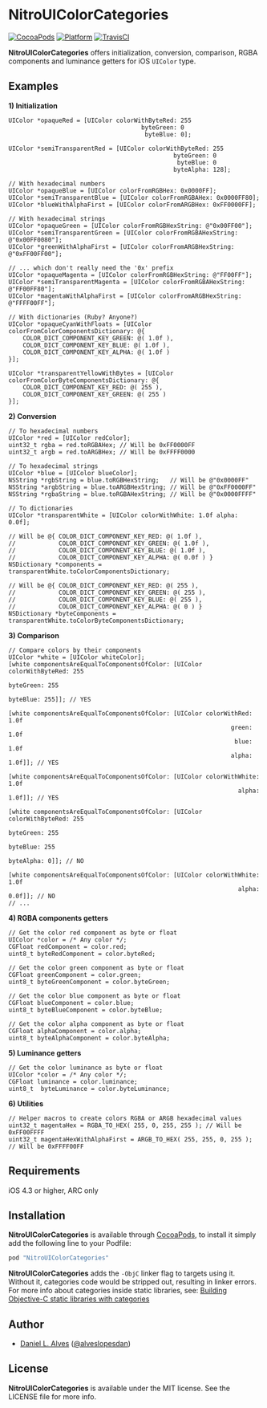 NitroUIColorCategories
======================
[![CocoaPods](https://cocoapod-badges.herokuapp.com/v/NitroUIColorCategories/badge.png)](http://cocoapods.org/?q=NitroUIColorCategories)
[![Platform](http://cocoapod-badges.herokuapp.com/p/NitroUIColorCategories/badge.png)](http://cocoadocs.org/docsets/NitroUIColorCategories)
[![TravisCI](https://travis-ci.org/danielalves/NitroUIColorCategories.svg?branch=master)](https://travis-ci.org/danielalves/NitroUIColorCategories)

**NitroUIColorCategories** offers initialization, conversion, comparison, RGBA components and luminance getters for iOS `UIColor` type.

Examples
--------

**1) Initialization**
```objc
UIColor *opaqueRed = [UIColor colorWithByteRed: 255
                                     byteGreen: 0
                                      byteBlue: 0];
    
UIColor *semiTransparentRed = [UIColor colorWithByteRed: 255
                                              byteGreen: 0
                                               byteBlue: 0
                                              byteAlpha: 128];
    
// With hexadecimal numbers
UIColor *opaqueBlue = [UIColor colorFromRGBHex: 0x0000FF];
UIColor *semiTransparentBlue = [UIColor colorFromRGBAHex: 0x0000FF80];
UIColor *blueWithAlphaFirst = [UIColor colorFromARGBHex: 0xFF0000FF];
    
// With hexadecimal strings
UIColor *opaqueGreen = [UIColor colorFromRGBHexString: @"0x00FF00"];
UIColor *semiTransparentGreen = [UIColor colorFromRGBAHexString: @"0x00FF0080"];
UIColor *greenWithAlphaFirst = [UIColor colorFromARGBHexString: @"0xFF00FF00"];
    
// ... which don't really need the '0x' prefix
UIColor *opaqueMagenta = [UIColor colorFromRGBHexString: @"FF00FF"];
UIColor *semiTransparentMagenta = [UIColor colorFromRGBAHexString: @"FF00FF80"];
UIColor *magentaWithAlphaFirst = [UIColor colorFromARGBHexString: @"FFFF00FF"];
    
// With dictionaries (Ruby? Anyone?)
UIColor *opaqueCyanWithFloats = [UIColor colorFromColorComponentsDictionary: @{
    COLOR_DICT_COMPONENT_KEY_GREEN: @( 1.0f ),
    COLOR_DICT_COMPONENT_KEY_BLUE: @( 1.0f ),
    COLOR_DICT_COMPONENT_KEY_ALPHA: @( 1.0f )
}];
    
UIColor *transparentYellowWithBytes = [UIColor colorFromColorByteComponentsDictionary: @{
    COLOR_DICT_COMPONENT_KEY_RED: @( 255 ),
    COLOR_DICT_COMPONENT_KEY_GREEN: @( 255 )
}];
```

**2) Conversion**

```objc
// To hexadecimal numbers
UIColor *red = [UIColor redColor];
uint32_t rgba = red.toRGBAHex; // Will be 0xFF0000FF
uint32_t argb = red.toARGBHex; // Will be 0xFFFF0000

// To hexadecimal strings
UIColor *blue = [UIColor blueColor];
NSString *rgbString = blue.toRGBHexString;   // Will be @"0x0000FF"
NSString *argbString = blue.toARGBHexString; // Will be @"0xFF0000FF"
NSString *rgbaString = blue.toRGBAHexString; // Will be @"0x0000FFFF"
    
// To dictionaries
UIColor *transparentWhite = [UIColor colorWithWhite: 1.0f alpha: 0.0f];

// Will be @{ COLOR_DICT_COMPONENT_KEY_RED: @( 1.0f ),
//            COLOR_DICT_COMPONENT_KEY_GREEN: @( 1.0f ),
//            COLOR_DICT_COMPONENT_KEY_BLUE: @( 1.0f ),
//            COLOR_DICT_COMPONENT_KEY_ALPHA: @( 0.0f ) }
NSDictionary *components = transparentWhite.toColorComponentsDictionary;

// Will be @{ COLOR_DICT_COMPONENT_KEY_RED: @( 255 ),
//            COLOR_DICT_COMPONENT_KEY_GREEN: @( 255 ),
//            COLOR_DICT_COMPONENT_KEY_BLUE: @( 255 ),
//            COLOR_DICT_COMPONENT_KEY_ALPHA: @( 0 ) }
NSDictionary *byteComponents = transparentWhite.toColorByteComponentsDictionary;
```

**3) Comparison**

```objc
// Compare colors by their components
UIColor *white = [UIColor whiteColor];
[white componentsAreEqualToComponentsOfColor: [UIColor colorWithByteRed: 255
                                                              byteGreen: 255
                                                               byteBlue: 255]]; // YES
    
[white componentsAreEqualToComponentsOfColor: [UIColor colorWithRed: 1.0f
                                                              green: 1.0f
                                                               blue: 1.0f
                                                              alpha: 1.0f]]; // YES
    
[white componentsAreEqualToComponentsOfColor: [UIColor colorWithWhite: 1.0f
                                                                alpha: 1.0f]]; // YES
    
[white componentsAreEqualToComponentsOfColor: [UIColor colorWithByteRed: 255
                                                              byteGreen: 255
                                                               byteBlue: 255
                                                              byteAlpha: 0]]; // NO
    
[white componentsAreEqualToComponentsOfColor: [UIColor colorWithWhite: 1.0f
                                                                alpha: 0.0f]]; // NO
// ...
```

**4) RGBA components getters**

```objc
// Get the color red component as byte or float
UIColor *color = /* Any color */;
CGFloat redComponent = color.red;
uint8_t byteRedComponent = color.byteRed;
    
// Get the color green component as byte or float
CGFloat greenComponent = color.green;
uint8_t byteGreenComponent = color.byteGreen;
    
// Get the color blue component as byte or float
CGFloat blueComponent = color.blue;
uint8_t byteBlueComponent = color.byteBlue;
    
// Get the color alpha component as byte or float
CGFloat alphaComponent = color.alpha;
uint8_t byteAlphaComponent = color.byteAlpha;
```

**5) Luminance getters**

```objc
// Get the color luminance as byte or float
UIColor *color = /* Any color */;
CGFloat luminance = color.luminance;
uint8_t  byteLuminance = color.byteLuminance;
```

**6) Utilities**

```objc
// Helper macros to create colors RGBA or ARGB hexadecimal values
uint32_t magentaHex = RGBA_TO_HEX( 255, 0, 255, 255 ); // Will be 0xFF00FFFF
uint32_t magentaHexWithAlphaFirst = ARGB_TO_HEX( 255, 255, 0, 255 ); // Will be 0xFFFF00FF
```

Requirements
------------

iOS 4.3 or higher, ARC only

Installation
------------

**NitroUIColorCategories** is available through [CocoaPods](http://cocoapods.org), to install
it simply add the following line to your Podfile:

```ruby
pod "NitroUIColorCategories"
```

**NitroUIColorCategories** adds the `-ObjC` linker flag to targets using it. Without it, categories code would be stripped out, resulting in linker errors. For more info about categories inside static libraries, see: [Building Objective-C static libraries with categories](https://developer.apple.com/library/mac/qa/qa1490/_index.html)

Author
------

- [Daniel L. Alves](http://github.com/danielalves) ([@alveslopesdan](https://twitter.com/alveslopesdan))

License
-------

**NitroUIColorCategories** is available under the MIT license. See the LICENSE file for more info.
